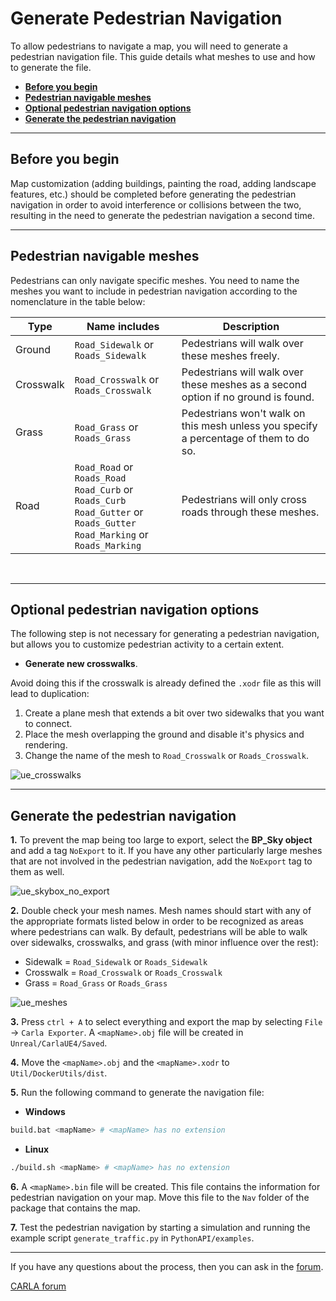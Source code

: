 # Generate Pedestrian Navigation

To allow pedestrians to navigate a map, you will need to generate a pedestrian navigation file. This guide details what meshes to use and how to generate the file.

- [__Before you begin__](#before-you-begin)
- [__Pedestrian navigable meshes__](#pedestrian-navigable-meshes)
- [__Optional pedestrian navigation options__](#optional-pedestrian-navigation-options)
- [__Generate the pedestrian navigation__](#generate-the-pedestrian-navigation)

---

## Before you begin

Map customization (adding buildings, painting the road, adding landscape features, etc.) should be completed before generating the pedestrian navigation in order to avoid interference or collisions between the two, resulting in the need to generate the pedestrian navigation a second time.

---

## Pedestrian navigable meshes

Pedestrians can only navigate specific meshes. You need to name the meshes you want to include in pedestrian navigation according to the nomenclature in the table below:

| Type | Name includes | Description |
|------|------------|-------------|
| Ground | `Road_Sidewalk` or `Roads_Sidewalk` | Pedestrians will walk over these meshes freely. |
| Crosswalk  | `Road_Crosswalk` or `Roads_Crosswalk` | Pedestrians will walk over these meshes as a second option if no ground is found. |
| Grass | `Road_Grass` or `Roads_Grass` | Pedestrians won't walk on this mesh unless you specify a percentage of them to do so. |
| Road | `Road_Road` or `Roads_Road` <br> `Road_Curb` or `Roads_Curb` <br> `Road_Gutter` or `Roads_Gutter` <br> `Road_Marking` or `Roads_Marking` | Pedestrians will only cross roads through these meshes. |

<br>

---

## Optional pedestrian navigation options

The following step is not necessary for generating a pedestrian navigation, but allows you to customize pedestrian activity to a certain extent.

- __Generate new crosswalks__.

Avoid doing this if the crosswalk is already defined the `.xodr` file as this will lead to duplication:

1. Create a plane mesh that extends a bit over two sidewalks that you want to connect.
2. Place the mesh overlapping the ground and disable it's physics and rendering.
3. Change the name of the mesh to `Road_Crosswalk` or `Roads_Crosswalk`.

![ue_crosswalks](../img/ue_crosswalks.jpg)  

---
## Generate the pedestrian navigation

__1.__ To prevent the map being too large to export, select the __BP_Sky object__ and add a tag `NoExport` to it. If you have any other particularly large meshes that are not involved in the pedestrian navigation, add the `NoExport` tag to them as well. 

![ue_skybox_no_export](../img/ue_noexport.png) 

__2.__ Double check your mesh names. Mesh names should start with any of the appropriate formats listed below in order to be recognized as areas where pedestrians can walk. By default, pedestrians will be able to walk over sidewalks, crosswalks, and grass (with minor influence over the rest):  

*   Sidewalk = `Road_Sidewalk` or `Roads_Sidewalk` 
*   Crosswalk = `Road_Crosswalk` or `Roads_Crosswalk` 
*   Grass = `Road_Grass` or `Roads_Grass`

![ue_meshes](../img/ue_meshes.jpg) 

__3.__ Press `ctrl + A` to select everything and export the map by selecting `File` -> `Carla Exporter`. A `<mapName>.obj` file will be created in `Unreal/CarlaUE4/Saved`.

__4.__ Move the `<mapName>.obj` and the `<mapName>.xodr` to `Util/DockerUtils/dist`.  

__5.__ Run the following command to generate the navigation file:  

*   __Windows__ 
```sh
build.bat <mapName> # <mapName> has no extension
```
*   __Linux__
```sh
./build.sh <mapName> # <mapName> has no extension
```

__6.__ A `<mapName>.bin` file will be created. This file contains the information for pedestrian navigation on your map. Move this file to the `Nav` folder of the package that contains the map.

__7.__ Test the pedestrian navigation by starting a simulation and running the example script `generate_traffic.py` in `PythonAPI/examples`.

---

If you have any questions about the process, then you can ask in the [forum](https://github.com/carla-simulator/carla/discussions).

<div class="build-buttons">
<p>
<a href="https://github.com/carla-simulator/carla/discussions" target="_blank" class="btn btn-neutral" title="Go to the CARLA forum">
CARLA forum</a>
</p>
</div>